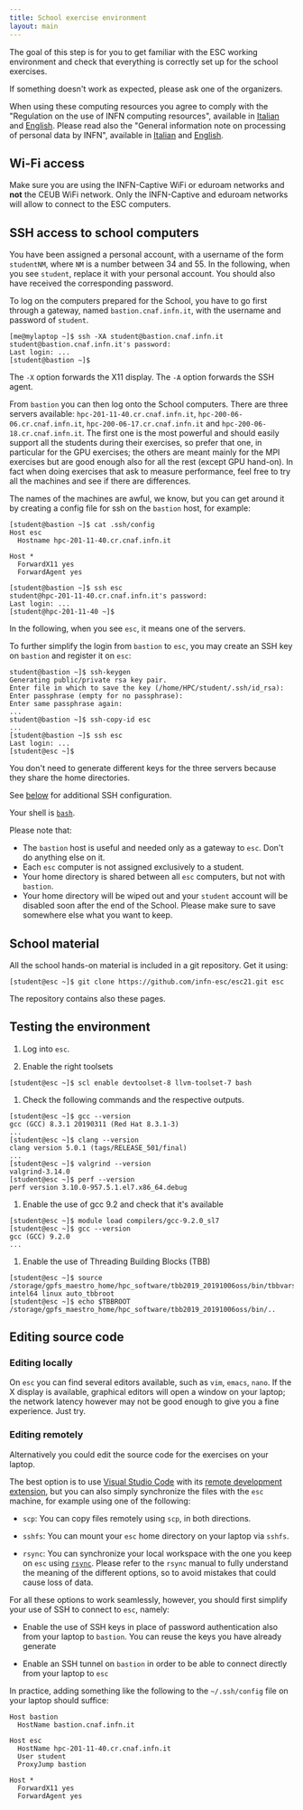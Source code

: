 ```yaml
---
title: School exercise environment
layout: main
---
```


The goal of this step is for you to get familiar with the ESC working
environment and check that everything is correctly set up for the
school exercises.

If something doesn't work as expected, please ask one of the
organizers.

When using these computing resources you agree to comply with the "Regulation on the use of INFN computing resources",
available in [Italian](https://www.cnaf.infn.it/wp-content/uploads/2020/03/Disciplinare_2020_IT.pdf) and
[English](https://www.cnaf.infn.it/wp-content/uploads/2020/03/Disciplinare_2020_EN.pdf). Please read also the "General
information note on processing of personal data by INFN", available in
[Italian](https://dpo.infn.it/wp-content/uploads/2019/01/Informativa_generale_INFN_181204.pdf) and
[English](https://dpo.infn.it/wp-content/uploads/2020/07/Informativa_generale_181204_EN.pdf).

## Wi-Fi access

Make sure you are using the INFN-Captive WiFi or eduroam networks and
**not** the CEUB WiFi network. Only the INFN-Captive and eduroam networks
will allow to connect to the ESC computers.

## SSH access to school computers

You have been assigned a personal account, with a username of the form
`studentNM`, where `NM` is a number between 34 and 55. In the following,
when you see `student`, replace it with your personal account. You
should also have received the corresponding password.

To log on the computers prepared for the School, you have to go first through a
gateway, named `bastion.cnaf.infn.it`, with the username and password of
`student`.

```shell
[me@mylaptop ~]$ ssh -XA student@bastion.cnaf.infn.it
student@bastion.cnaf.infn.it's password:
Last login: ...
[student@bastion ~]$
```

The `-X` option forwards the X11 display. The `-A` option forwards the SSH agent.

From `bastion` you can then log onto the School computers. There are three
servers available: `hpc-201-11-40.cr.cnaf.infn.it`,
`hpc-200-06-06.cr.cnaf.infn.it`, `hpc-200-06-17.cr.cnaf.infn.it` and `hpc-200-06-18.cr.cnaf.infn.it`. The first
one is the most powerful and should easily support all the students during their
exercises, so prefer that one, in particular for the GPU exercises; the others are meant mainly for the MPI
exercises but are good enough also for all the rest (except GPU hand-on). In fact when doing
exercises that ask to measure performance, feel free to try all the machines and
see if there are differences.

The names of the machines are awful, we know, but you can get around it by
creating a config file for ssh on the `bastion` host, for example:

```shell
[student@bastion ~]$ cat .ssh/config
Host esc
  Hostname hpc-201-11-40.cr.cnaf.infn.it

Host *
  ForwardX11 yes
  ForwardAgent yes

[student@bastion ~]$ ssh esc
student@hpc-201-11-40.cr.cnaf.infn.it's password:
Last login: ...
[student@hpc-201-11-40 ~]$
```

In the following, when you see `esc`, it means one of the servers.

To further simplify the login from `bastion` to `esc`, you may create an SSH key
on `bastion` and register it on `esc`:

```shell
student@bastion ~]$ ssh-keygen
Generating public/private rsa key pair.
Enter file in which to save the key (/home/HPC/student/.ssh/id_rsa):
Enter passphrase (empty for no passphrase):
Enter same passphrase again:
...
student@bastion ~]$ ssh-copy-id esc
...
[student@bastion ~]$ ssh esc
Last login: ...
[student@esc ~]$
```

You don't need to generate different keys for the three servers because they
share the home directories.

See [below](#editing-remotely) for additional SSH configuration.

Your shell is [`bash`](https://www.gnu.org/s/bash).

Please note that:

* The `bastion` host is useful and needed only as a gateway to `esc`. Don't do
  anything else on it.
* Each `esc` computer is not assigned exclusively to a student.
* Your home directory is shared between all `esc` computers, but not with `bastion`.
* Your home directory will be wiped out and your `student` account will be
  disabled soon after the end of the School. Please make sure to save somewhere
  else what you want to keep.

## School material

All the school hands-on material is included in a git repository. Get it using:

```shell
[student@esc ~]$ git clone https://github.com/infn-esc/esc21.git esc
```

The repository contains also these pages.

## Testing the environment

1. Log into `esc`.

1. Enable the right toolsets

```shell
[student@esc ~]$ scl enable devtoolset-8 llvm-toolset-7 bash
```

1. Check the following commands and the respective outputs.

```shell
[student@esc ~]$ gcc --version
gcc (GCC) 8.3.1 20190311 (Red Hat 8.3.1-3)
...
[student@esc ~]$ clang --version
clang version 5.0.1 (tags/RELEASE_501/final)
...
[student@esc ~]$ valgrind --version
valgrind-3.14.0
[student@esc ~]$ perf --version
perf version 3.10.0-957.5.1.el7.x86_64.debug
```

1. Enable the use of gcc 9.2 and check that it's available

```shell
[student@esc ~]$ module load compilers/gcc-9.2.0_sl7
[student@esc ~]$ gcc --version
gcc (GCC) 9.2.0
...
```

1. Enable the use of Threading Building Blocks (TBB)

```shell
[student@esc ~]$ source /storage/gpfs_maestro_home/hpc_software/tbb2019_20191006oss/bin/tbbvars.sh intel64 linux auto_tbbroot
[student@esc ~]$ echo $TBBROOT
/storage/gpfs_maestro_home/hpc_software/tbb2019_20191006oss/bin/..
```

## Editing source code

### Editing locally

On `esc` you can find several editors available, such as `vim`, `emacs`, `nano`. If
the X display is available, graphical editors will open a window on your laptop;
the network latency however may not be good enough to give you a fine
experience. Just try.

### Editing remotely

Alternatively you could edit the source code for the exercises on your laptop.

The best option is to use [Visual Studio Code](https://code.visualstudio.com/) with its [remote development
extension](https://marketplace.visualstudio.com/items?itemName=ms-vscode-remote.vscode-remote-extensionpack), but you
can also simply synchronize the files with the `esc` machine, for example using one of the following:

* `scp`: You can copy files remotely using `scp`, in both directions.

* `sshfs`: You can mount your `esc` home directory on your laptop via `sshfs`.

* `rsync`: You can synchronize your local workspace with the one you keep on `esc`
  using [`rsync`](http://rsync.samba.org/). Please refer to the `rsync` manual to
  fully understand the meaning of the different options, so to avoid mistakes
  that could cause loss of data.

For all these options to work seamlessly, however, you should first simplify your use of SSH to connect to `esc`,
namely:

* Enable the use of SSH keys in place of password authentication also from your
  laptop to `bastion`. You can reuse the keys you have already generate

* Enable an SSH tunnel on `bastion` in order to be able to connect directly from
  your laptop to `esc`

In practice, adding something like the following to the `~/.ssh/config` file on your laptop should suffice:

```shell
Host bastion
  HostName bastion.cnaf.infn.it

Host esc
  HostName hpc-201-11-40.cr.cnaf.infn.it
  User student
  ProxyJump bastion

Host *
  ForwardX11 yes
  ForwardAgent yes
```
